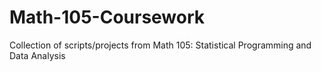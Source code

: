 # Math-105-Coursework
Collection of scripts/projects from Math 105: Statistical Programming and Data Analysis
